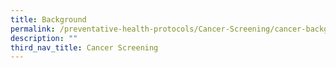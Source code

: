 ```yaml
---
title: Background
permalink: /preventative-health-protocols/Cancer-Screening/cancer-background/
description: ""
third_nav_title: Cancer Screening
---
```

